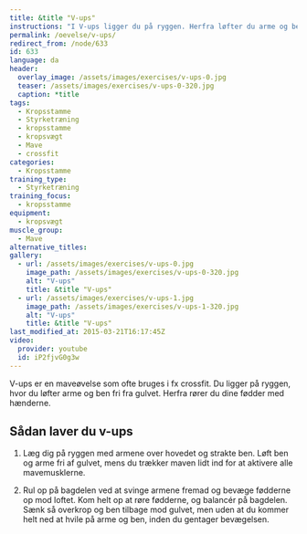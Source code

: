 ```yaml
---
title: &title "V-ups"
instructions: "I V-ups ligger du på ryggen. Herfra løfter du arme og ben fri fra gulvet. Nu rører du dine fødder med hænderne og sænker dig til udgangspunktet."
permalink: /oevelse/v-ups/
redirect_from: /node/633
id: 633
language: da
header:
  overlay_image: /assets/images/exercises/v-ups-0.jpg
  teaser: /assets/images/exercises/v-ups-0-320.jpg
  caption: *title
tags:
  - Kropsstamme
  - Styrketræning
  - kropsstamme
  - kropsvægt
  - Mave
  - crossfit
categories:
  - Kropsstamme
training_type: 
  - Styrketræning
training_focus: 
  - kropsstamme
equipment:
  - kropsvægt
muscle_group:
  - Mave
alternative_titles:
gallery:
  - url: /assets/images/exercises/v-ups-0.jpg
    image_path: /assets/images/exercises/v-ups-0-320.jpg
    alt: "V-ups"
    title: &title "V-ups"
  - url: /assets/images/exercises/v-ups-1.jpg
    image_path: /assets/images/exercises/v-ups-1-320.jpg
    alt: "V-ups"
    title: &title "V-ups"
last_modified_at: 2015-03-21T16:17:45Z
video:
  provider: youtube
  id: iP2fjvG0g3w
---
```


V-ups er en maveøvelse som ofte bruges i fx crossfit. Du ligger på ryggen, hvor du løfter arme og ben fri fra gulvet. Herfra rører du dine fødder med hænderne. 

## Sådan laver du v-ups

1. Læg dig på ryggen med armene over hovedet og strakte ben. Løft ben og arme fri af gulvet, mens du trækker maven lidt ind for at aktivere alle mavemusklerne.

2. Rul op på bagdelen ved at svinge armene fremad og bevæge fødderne op mod loftet. Kom helt op at røre fødderne, og balancér på bagdelen. Sænk så overkrop og ben tilbage mod gulvet, men uden at du kommer helt ned at hvile på arme og ben, inden du gentager bevægelsen.
